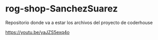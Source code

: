 # rog-shop-SanchezSuarez
Repositorio donde va a estar los archivos del proyecto de coderhouse

https://youtu.be/yaJZS5exq4o

